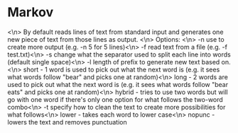 # Markov
<\n>
By default reads lines of text from standard input and generates one new piece of text from those lines as output.
<\n>
Options: <\n>
  -n use to create more output (e.g. -n 5 for 5 lines)<\n>
  -f read text from a file (e.g. -f test.txt)<\n>
  -s change what the separator used to split each line into words (default single space)<\n>
  -l length of prefix to generate new text based on. <\n>
      short - 1 word is used to pick out what the next word is   (e.g. it sees what words follow "bear" and picks one at random)<\n>
      long - 2 words are used to pick out what the next word is  (e.g. it sees what words follow "bear eats" and picks one at random)<\n>
      hybrid - tries to use two words but will go with one word if there's only one option for what follows the two-word combo<\n>
  -t specify how to clean the text to create more possibilities for what follows<\n>
      lower - takes each word to lower case<\n>
      nopunc - lowers the text and removes punctuation
  
  
